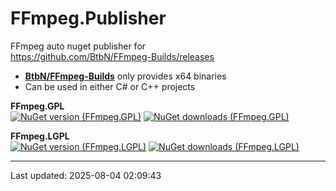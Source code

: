 FFmpeg.Publisher
======================

FFmpeg auto nuget publisher for    
https://github.com/BtbN/FFmpeg-Builds/releases

- **[BtbN/FFmpeg-Builds](https://github.com/BtbN/FFmpeg-Builds/releases)** only provides x64 binaries    
- Can be used in either C# or C++ projects

**FFmpeg.GPL**     
[![NuGet version (FFmpeg.GPL)](https://img.shields.io/nuget/v/FFmpeg.GPL.svg)](https://www.nuget.org/packages/FFmpeg.GPL/)
[![NuGet downloads (FFmpeg.GPL)](https://img.shields.io/nuget/dt/FFmpeg.GPL.svg)](https://www.nuget.org/packages/FFmpeg.GPL/)

**FFmpeg.LGPL**     
[![NuGet version (FFmpeg.LGPL)](https://img.shields.io/nuget/v/FFmpeg.LGPL.svg)](https://www.nuget.org/packages/FFmpeg.LGPL/)
[![NuGet downloads (FFmpeg.LGPL)](https://img.shields.io/nuget/dt/FFmpeg.LGPL.svg)](https://www.nuget.org/packages/FFmpeg.LGPL/) 


--------------
Last updated: 2025-08-04 02:09:43
